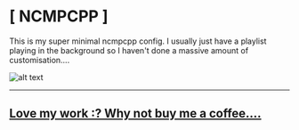 # [ NCMPCPP ]

This is my super minimal ncmpcpp config. I usually just have a playlist playing in the background so I haven't done a massive amount of customisation....

![alt text](http://i.imgur.com/tZURRp1.png "ncmpcpp open in xfce4-terminal")

----

## [Love my work :? Why not buy me a coffee....](https://paypal.me/furycd001?locale.x=en_GB)
